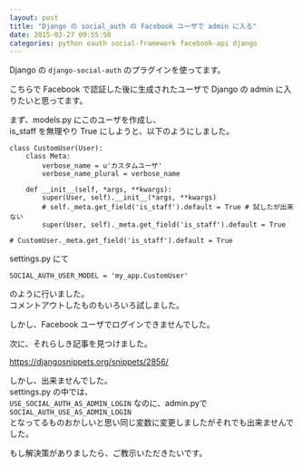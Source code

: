 ```yaml
---
layout: post
title: "Django の social_auth の Facebook ユーザで admin に入る"
date: 2015-02-27 09:55:50
categories: python oauth social-framework facebook-api django
---
```

<p>Django の <code>django-social-auth</code> のプラグインを使ってます。</p>

<p>こちらで Facebook で認証した後に生成されたユーザで Django の admin に入りたいと思ってます。</p>

<p>まず、models.py にこのユーザを作成し、<br>
is_staff を無理やり True にしようと、以下のようにしました。</p>

<pre><code>class CustomUser(User):
    class Meta:
        verbose_name = u'カスタムユーザ'
        verbose_name_plural = verbose_name

    def __init__(self, *args, **kwargs):
        super(User, self).__init__(*args, **kwargs)
        # self._meta.get_field('is_staff').default = True # 試したが出来ない
        super(User, self)._meta.get_field('is_staff').default = True

# CustomUser._meta.get_field('is_staff').default = True
</code></pre>

<p>settings.py にて</p>

<pre><code>SOCIAL_AUTH_USER_MODEL = 'my_app.CustomUser' 
</code></pre>

<p>のように行いました。<br>
コメントアウトしたものもいろいろ試しました。</p>

<p>しかし、Facebook ユーザでログインできませんでした。</p>

<p>次に、それらしき記事を見つけました。</p>

<p><a href="https://djangosnippets.org/snippets/2856/" rel="nofollow">https://djangosnippets.org/snippets/2856/</a></p>

<p>しかし、出来ませんでした。<br>
settings.py の中では、<br>
<code>USE_SOCIAL_AUTH_AS_ADMIN_LOGIN</code> なのに、admin.pyで <code>SOCIAL_AUTH_USE_AS_ADMIN_LOGIN</code><br>
となってるものおかしいと思い同じ変数に変更しましたがそれでも出来ませんでした。</p>

<p>もし解決策がありましたら、ご教示いただきたいです。</p>
